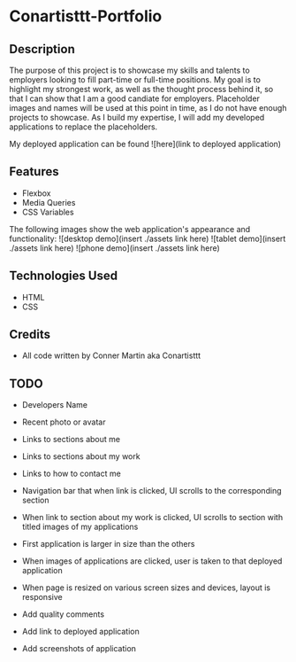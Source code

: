 # Conartisttt-Portfolio

## Description
The purpose of this project is to showcase my skills and talents to employers looking to fill part-time or full-time positions. My goal is to highlight my strongest work, as well as the thought process behind it, so that I can show that I am a good candiate for employers. Placeholder images and names will be used at this point in time, as I do not have enough projects to showcase. As I build my expertise, I will add my developed applications to replace the placeholders.

My deployed application can be found ![here](link to deployed application)

## Features
* Flexbox
* Media Queries
* CSS Variables

The following images show the web application's appearance and functionality:
![desktop demo](insert ./assets link here)
![tablet demo](insert ./assets link here)
![phone demo](insert ./assets link here)


## Technologies Used
* HTML
* CSS

## Credits
* All code written by Conner Martin aka Conartisttt

## TODO
<!-- DONE -->
* Developers Name
<!-- DONE -->
* Recent photo or avatar
<!-- DONE -->
* Links to sections about me
<!-- DONE -->
* Links to sections about my work
<!-- DONE -->
* Links to how to contact me
<!-- DONE -->
* Navigation bar that when link is clicked, UI scrolls to the corresponding section

* When link to section about my work is clicked, UI scrolls to section with titled images of my applications

* First application is larger in size than the others

* When images of applications are clicked, user is taken to that deployed application

* When page is resized on various screen sizes and devices, layout is responsive

* Add quality comments
* Add link to deployed application
* Add screenshots of application